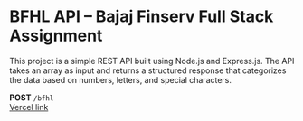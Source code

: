 # BFHL API – Bajaj Finserv Full Stack Assignment

This project is a simple REST API built using Node.js and Express.js. The API takes an array as input and returns a structured response that categorizes the data based on numbers, letters, and special characters.


**POST** `/bfhl`  
[Vercel link](bajaj-finserv-assessment-tawny.vercel.app)
